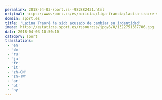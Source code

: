 ```yaml
---
permalink: 2018-04-03-sport.es--982882431.html
original: https://www.sport.es/es/noticias/liga-francia/lacina-traore-sido-acusado-cambiar-indentidad-6731126?utm_source=rss-noticias&utm_medium=feed&utm_campaign=liga-francia
domain: sport.es
title: 'Lacina Traoré ha sido acusado de cambiar su indentidad'
image: https://estaticos.sport.es/resources/jpg/6/0/1522751357706.jpg
date: 2018-04-03 10:50:10
category: sport
translations: 
 - 'en'
 - 'de'
 - 'ru'
 - 'ja'
 - 'fr'
 - 'it'
 - 'zh-CN'
 - 'zh-TW'
 - 'ar'
 - 'pt'
 - 'hy'
---
```


